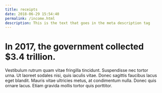```yaml
---
title: receipts
date: 2018-06-29 15:54:40
permalink: /income.html
description: This is the text that goes in the meta description tag
---
```


# In 2017, the government collected <span class="strong">$3.4 trillion</span>.

<p id="lead-in">Vestibulum rutrum quam vitae fringilla tincidunt. Suspendisse nec tortor urna. Ut laoreet sodales nisi, quis iaculis vitae. Donec sagittis faucibus lacus eget blandit. Mauris vitae ultricies metus, at condimentum nulla. Donec quis ornare lacus. Etiam gravida mollis tortor quis porttitor.</p>

<div id="viz"></div>

<script src="./assets/receipts.js" />
